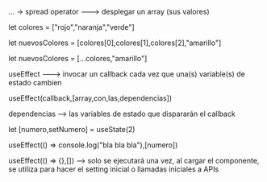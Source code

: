 ... -> spread operator ---> desplegar un array (sus valores)

let colores = ["rojo","naranja","verde"]

let nuevosColores = [colores[0],colores[1],colores[2],"amarillo"]

let nuevosColores = [...colores,"amarillo"]

useEffect ---> invocar un callback cada vez que una(s) variable(s) de estado cambien

useEffect(callback,[array,con,las,dependencias])

dependencias --> las variables de estado que dispararán el callback 


let [numero,setNumero] = useState(2)

useEffect(() => console.log("bla bla bla"),[numero])

useEffect(() => {},[]) --> solo se ejecutará una vez, al cargar el componente, se utiliza para hacer el setting inicial o llamadas iniciales a APIs